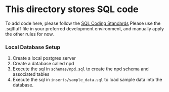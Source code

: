 This directory stores SQL code
=======
To add code here, please follow the [SQL Coding Standards](./tinman_SQL_schema_standard/README.md)
Please use the .sqlfluff file in your preferred development environment, and manually apply the other rules for now.

### Local Database Setup
1. Create a local postgres server
2. Create a database called npd
3. Execute the sql in `schemas/npd.sql` to create the npd schema and associated tables
4. Execute the sql in `inserts/sample_data.sql` to load sample data into the database.

